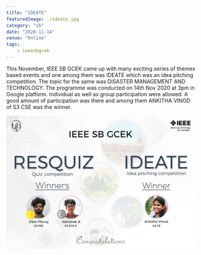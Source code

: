 ```yaml
---
title: "IDEATE"
featuredImage: ./ideate.jpg
category: "sb"
date: "2020-11-14"
venue: "Online"
tags:
    - ieeesbgcek
---
```

This November, IEEE SB GCEK came up with many exciting series of themes based events and one among them was IDEATE which was an idea pitching competition. The topic for the same was DISASTER MANAGEMENT AND TECHNOLOGY. The programme was conducted on 14th Nov 2020 at 3pm in Google platform. Individual as well as group participation were allowed. A good amount of participation was there and among them ANKITHA VINOD of S3 CSE was the winner.

![Winner](./ideate1.jpg)
